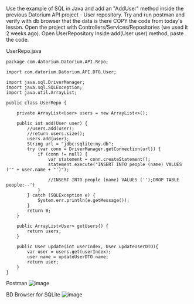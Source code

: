 Use the example of SQL in Java and add an "AddUser" method inside the previous Datorium API project - User repository.
Try and run postman and verify with db browser that the data is there
COPY the code from today's lesson. Open the project with Controllers/Services/Repositories (we used it 2 weeks ago).
Open UserRepository
Inside add(User user) method, paste the code.

UserRepo.java
```
package com.datorium.Datorium.API.Repo;

import com.datorium.Datorium.API.DTO.User;

import java.sql.DriverManager;
import java.sql.SQLException;
import java.util.ArrayList;

public class UserRepo {

    private ArrayList<User> users = new ArrayList<>();

    public int add(User user) {
        //users.add(user);
        //return users.size();
        users.add(user);
        String url = "jdbc:sqlite:my.db";
        try (var conn = DriverManager.getConnection(url)) {
            if (conn != null) {
                var statement = conn.createStatement();
                statement.execute("INSERT INTO people (name) VALUES ('" + user.name + "')");

                //INSERT INTO people (name) VALUES ('');DROP TABLE people;--')
            }
        } catch (SQLException e) {
            System.err.println(e.getMessage());
        }
        return 0;
    }

    public ArrayList<User> getUsers() {
        return users;
    }

    public User update(int userIndex, User updateUserDTO){
        var user = users.get(userIndex);
        user.name = updateUserDTO.name;
        return user;
    }
}
```
Postman
![image](https://github.com/user-attachments/assets/a4151e8a-9f0e-4436-be77-00f34602c5af)

BD Browser for SQLite
![image](https://github.com/user-attachments/assets/78f7f66f-f685-4d0d-823a-67b203fa1163)




